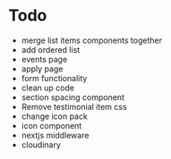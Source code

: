 # Todo

- merge list items components together
- add ordered list
- events page
- apply page
- form functionality
- clean up code
- section spacing component
- Remove testimonial item css
- change icon pack
- icon component
- nextjs middleware
- cloudinary